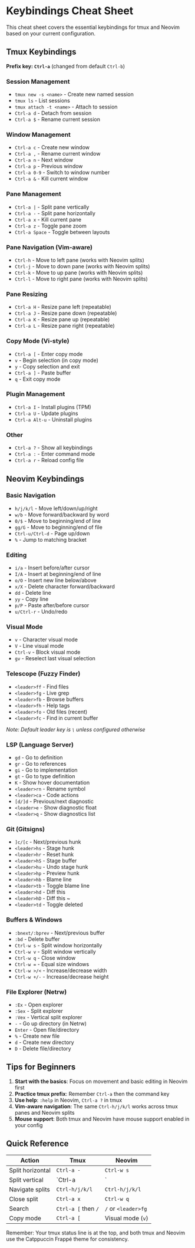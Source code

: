 # Keybindings Cheat Sheet

This cheat sheet covers the essential keybindings for tmux and Neovim based on your current configuration.

## Tmux Keybindings

**Prefix key: `Ctrl-a`** (changed from default `Ctrl-b`)

### Session Management
- `tmux new -s <name>` - Create new named session
- `tmux ls` - List sessions
- `tmux attach -t <name>` - Attach to session
- `Ctrl-a d` - Detach from session
- `Ctrl-a $` - Rename current session

### Window Management
- `Ctrl-a c` - Create new window
- `Ctrl-a ,` - Rename current window
- `Ctrl-a n` - Next window
- `Ctrl-a p` - Previous window
- `Ctrl-a 0-9` - Switch to window number
- `Ctrl-a &` - Kill current window

### Pane Management
- `Ctrl-a |` - Split pane vertically
- `Ctrl-a -` - Split pane horizontally
- `Ctrl-a x` - Kill current pane
- `Ctrl-a z` - Toggle pane zoom
- `Ctrl-a Space` - Toggle between layouts

### Pane Navigation (Vim-aware)
- `Ctrl-h` - Move to left pane (works with Neovim splits)
- `Ctrl-j` - Move to down pane (works with Neovim splits)
- `Ctrl-k` - Move to up pane (works with Neovim splits)
- `Ctrl-l` - Move to right pane (works with Neovim splits)

### Pane Resizing
- `Ctrl-a H` - Resize pane left (repeatable)
- `Ctrl-a J` - Resize pane down (repeatable)
- `Ctrl-a K` - Resize pane up (repeatable)
- `Ctrl-a L` - Resize pane right (repeatable)

### Copy Mode (Vi-style)
- `Ctrl-a [` - Enter copy mode
- `v` - Begin selection (in copy mode)
- `y` - Copy selection and exit
- `Ctrl-a ]` - Paste buffer
- `q` - Exit copy mode

### Plugin Management
- `Ctrl-a I` - Install plugins (TPM)
- `Ctrl-a U` - Update plugins
- `Ctrl-a Alt-u` - Uninstall plugins

### Other
- `Ctrl-a ?` - Show all keybindings
- `Ctrl-a :` - Enter command mode
- `Ctrl-a r` - Reload config file

## Neovim Keybindings

### Basic Navigation
- `h/j/k/l` - Move left/down/up/right
- `w/b` - Move forward/backward by word
- `0/$` - Move to beginning/end of line
- `gg/G` - Move to beginning/end of file
- `Ctrl-u/Ctrl-d` - Page up/down
- `%` - Jump to matching bracket

### Editing
- `i/a` - Insert before/after cursor
- `I/A` - Insert at beginning/end of line
- `o/O` - Insert new line below/above
- `x/X` - Delete character forward/backward
- `dd` - Delete line
- `yy` - Copy line
- `p/P` - Paste after/before cursor
- `u/Ctrl-r` - Undo/redo

### Visual Mode
- `v` - Character visual mode
- `V` - Line visual mode
- `Ctrl-v` - Block visual mode
- `gv` - Reselect last visual selection

### Telescope (Fuzzy Finder)
- `<leader>ff` - Find files
- `<leader>fg` - Live grep
- `<leader>fb` - Browse buffers
- `<leader>fh` - Help tags
- `<leader>fo` - Old files (recent)
- `<leader>fc` - Find in current buffer

*Note: Default leader key is `\` unless configured otherwise*

### LSP (Language Server)
- `gd` - Go to definition
- `gr` - Go to references
- `gi` - Go to implementation
- `gt` - Go to type definition
- `K` - Show hover documentation
- `<leader>rn` - Rename symbol
- `<leader>ca` - Code actions
- `[d/]d` - Previous/next diagnostic
- `<leader>e` - Show diagnostic float
- `<leader>q` - Show diagnostics list

### Git (Gitsigns)
- `]c/[c` - Next/previous hunk
- `<leader>hs` - Stage hunk
- `<leader>hr` - Reset hunk
- `<leader>hS` - Stage buffer
- `<leader>hu` - Undo stage hunk
- `<leader>hp` - Preview hunk
- `<leader>hb` - Blame line
- `<leader>tb` - Toggle blame line
- `<leader>hd` - Diff this
- `<leader>hD` - Diff this ~
- `<leader>td` - Toggle deleted

### Buffers & Windows
- `:bnext/:bprev` - Next/previous buffer
- `:bd` - Delete buffer
- `Ctrl-w s` - Split window horizontally
- `Ctrl-w v` - Split window vertically
- `Ctrl-w q` - Close window
- `Ctrl-w =` - Equal size windows
- `Ctrl-w >/<` - Increase/decrease width
- `Ctrl-w +/-` - Increase/decrease height

### File Explorer (Netrw)
- `:Ex` - Open explorer
- `:Sex` - Split explorer
- `:Vex` - Vertical split explorer
- `-` - Go up directory (in Netrw)
- `Enter` - Open file/directory
- `%` - Create new file
- `d` - Create new directory
- `D` - Delete file/directory

## Tips for Beginners

1. **Start with the basics**: Focus on movement and basic editing in Neovim first
2. **Practice tmux prefix**: Remember `Ctrl-a` then the command key
3. **Use help**: `:help` in Neovim, `Ctrl-a ?` in tmux
4. **Vim-aware navigation**: The same `Ctrl-h/j/k/l` works across tmux panes and Neovim splits
5. **Mouse support**: Both tmux and Neovim have mouse support enabled in your config

## Quick Reference

| Action | Tmux | Neovim |
|--------|------|--------|
| Split horizontal | `Ctrl-a -` | `Ctrl-w s` |
| Split vertical | `Ctrl-a |` | `Ctrl-w v` |
| Navigate splits | `Ctrl-h/j/k/l` | `Ctrl-h/j/k/l` |
| Close split | `Ctrl-a x` | `Ctrl-w q` |
| Search | `Ctrl-a [` then `/` | `/` or `<leader>fg` |
| Copy mode | `Ctrl-a [` | Visual mode (`v`) |

Remember: Your tmux status line is at the top, and both tmux and Neovim use the Catppuccin Frappé theme for consistency.